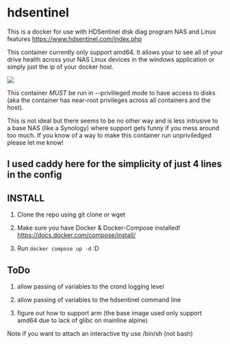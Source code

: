 
# hdsentinel

  

This is a docker for use with HDSentinel disk diag program NAS and Linux features <https://www.hdsentinel.com/index.php>

This container currently only support amd64. It allows your to see all of your drive health across your NAS Linux devices in the windows application or simply just the ip of your docker host.

  

<img  src="https://github.com/scyto/hdsentinel/raw/master/images/hdsentinel.png"  style="max-width:100%;">

  

This container *MUST* be run in --privlileged mode to have access to disks (aka the container has near-root privileges across all containers and the host).

  

This is not ideal but there seems to be no other way and is less intrusive to a base NAS (like a Synology) where support gets funny if you mess around too much. If you know of a way to make this container run unpriviledged please let me know!

  

## I used caddy here for the simplicity of just 4 lines in the config

  

## **INSTALL**

  

1. Clone the repo using git clone or wget

  

2. Make sure you have Docker & Docker-Compose installed! https://docs.docker.com/compose/install/

  

3. Run ```docker compose up -d``` :D

## ToDo

  

1. allow passing of variables to the crond logging level

2. allow passing of variables to the hdsentinel command line

3. figure out how to support arm (the base image used only support amd64 due to lack of glibc on mainline alpine)

  

Note if you want to attach an interactive tty use /bin/sh (not bash)

